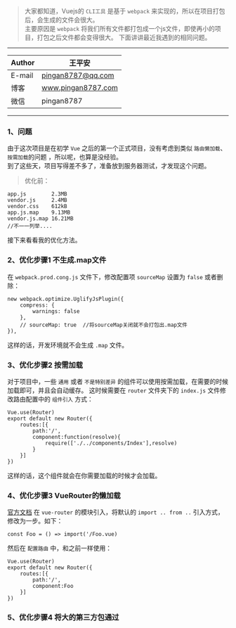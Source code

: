 > 大家都知道，Vuejs的 `CLI工具` 是基于 `webpack` 来实现的，所以在项目打包后，会生成的文件会很大。  
> 主要原因是 `webpack` 将我们所有文件都打包成一个js文件，即使再小的项目，打包之后文件都会变得很大。
> 下面讲讲最近我遇到的相同问题。

****
|Author|王平安|
|---|---
|E-mail|pingan8787@qq.com
|博客|www.pingan8787.com
|微信|pingan8787
****

### 1、问题
由于这次项目是在初学 `Vue` 之后的第一个正式项目，没有考虑到类似 `路由懒加载`、 `按需加载`的问题 ，所以呢，也算是没经验。  
到了这些天，项目写得差不多了，准备放到服务器测试，才发现这个问题。  
>优化前：
```
app.js        2.3MB
vendor.js     2.4MB
vendor.css    612kB
app.js.map    9.13MB
vendor.js.map 16.21MB
//不一一列举....
```
接下来看看我的优化方法。

### 2、优化步骤1  不生成.map文件
在 `webpack.prod.cong.js` 文件下，修改配置项 `sourceMap` 设置为 `false` 或者删除：
```
new webpack.optimize.UglifyJsPlugin({
    compress: {
        warnings: false
    },
    // sourceMap: true  //将sourceMap关闭就不会打包出.map文件
}),

```
这样的话，开发环境就不会生成 `.map` 文件。

### 3、优化步骤2  按需加载
对于项目中，一些 `通用` 或者 `不是特别差异` 的组件可以使用按需加载，在需要的时候加载即可，并且会自动缓存。
这时候需要在 `router` 文件夹下的 `index.js` 文件修改路由配置中的 `组件引入` 方式：
```
Vue.use(Router)
export default new Router({
    routes:[{
        path:'/',
        component:function(resolve){
            require(['./../components/Index'],resolve)
        }
    }]
}) 
```
这样的话，这个组件就会在你需要加载的时候才会加载。

### 4、优化步骤3  VueRouter的懒加载
[官方文档](https://router.vuejs.org/zh-cn/advanced/lazy-loading.html)
在 `vue-router` 的模块引入，将默认的 `import .. from ..` 引入方式，修改为一步。如下：
```
const Foo = () => import('/Foo.vue)
``` 
然后在 `配置路由` 中，和之前一样使用：
```
Vue.use(Router)
export default new Router({
    routes:[{
        path:'/',
        component:Foo
    }]
}) 
```

### 5、优化步骤4  将大的第三方包通过<script>标签引入
一般将类似 `echarts` 这种比较大的第三方依赖包，通过 `<script></script>` 标签来引入的话，会很大程度缩小打包的大小。   
但是需要在 `vue` 配置文件这样配置：
`webpack.base.config.js` 中添加 `不打包` 的包的名称，这样打包的时候才不会把这些包一起打包进去：  
```
module.exports = {
    entry:{...},
    output:{...},
    resolve:{...},
    module:{...},
    externals:{
        "echarts":"echarts"  //不打包的包名
    }
}
```
然后在 `index.html` 中用 `<script></script>` 标签引入依赖包的CDN或者其他地址。

### 6、优化步骤5  图片压缩
这个不用怎么说，有个地址很好用，推荐下：[tinypng](https://tinypng.com/#)

### 7、优化后
通过这几步骤，优化完成的每个文件都会缩小好多倍：
```
app.js        136.2kB
vendor.js     213.2kB
vendor.css    612kB   //css 这个我还没办法
app.js.map    0MB
vendor.js.map 0MB
```
### 8、结语
世上无难事，只怕没灵感，静一静然后灵感就出现了，嘻嘻。